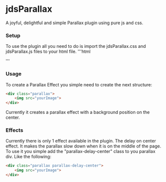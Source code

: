 # jdsParallax
A joyful, delightful and simple Parallax plugin using pure js and css.

### Setup
To use the plugin all you need to do is import the jdsParallax.css and jdsParallax.js files to your html file.
'''html
<link rel="stylesheet" href="/jdsParallax/jdsParallax.css">
<script src="/jdsParallax/jdsParallax.js"></script>
'''

### Usage
To create a Parallax Effect you simple need to create the next structure:
```html
<div class="parallax">
	<img src="yourImage">
</div>
```

Currently it creates a parallax effect with a background position on the center.

### Effects
Currently there is only 1 effect available in the plugin. The delay on center effect. It makes the parallax slow down when it is on the middle of the page.
To use it you simple add the "parallax-delay-center" class to you parallax div. Like the following:
```html
<div class="parallax parallax-delay-center">
	<img src="yourImage">
</div>
```

